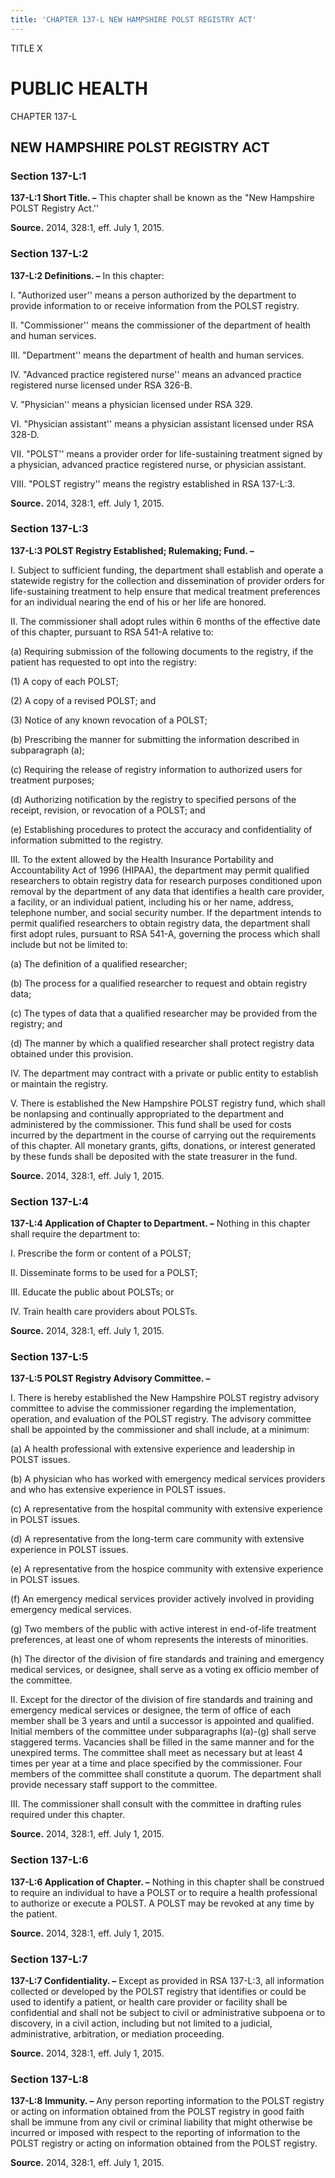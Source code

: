 ```yaml
---
title: 'CHAPTER 137-L NEW HAMPSHIRE POLST REGISTRY ACT'
---
```


TITLE X
                                             
PUBLIC HEALTH
=============

CHAPTER 137-L
                                             
NEW HAMPSHIRE POLST REGISTRY ACT
--------------------------------

### Section 137-L:1

 **137-L:1 Short Title. –** This chapter shall be known as the "New
Hampshire POLST Registry Act.''

**Source.** 2014, 328:1, eff. July 1, 2015.

### Section 137-L:2

 **137-L:2 Definitions. –** In this chapter:
                                             
 I. "Authorized user'' means a person authorized by the department to
provide information to or receive information from the POLST registry.
                                             
 II. "Commissioner'' means the commissioner of the department of
health and human services.
                                             
 III. "Department'' means the department of health and human
services.
                                             
 IV. "Advanced practice registered nurse'' means an advanced practice
registered nurse licensed under RSA 326-B.
                                             
 V. "Physician'' means a physician licensed under RSA 329.
                                             
 VI. "Physician assistant'' means a physician assistant licensed
under RSA 328-D.
                                             
 VII. "POLST'' means a provider order for life-sustaining treatment
signed by a physician, advanced practice registered nurse, or physician
assistant.
                                             
 VIII. "POLST registry'' means the registry established in RSA
137-L:3.

**Source.** 2014, 328:1, eff. July 1, 2015.

### Section 137-L:3

 **137-L:3 POLST Registry Established; Rulemaking; Fund. –**
                                             
 I. Subject to sufficient funding, the department shall establish and
operate a statewide registry for the collection and dissemination of
provider orders for life-sustaining treatment to help ensure that
medical treatment preferences for an individual nearing the end of his
or her life are honored.
                                             
 II. The commissioner shall adopt rules within 6 months of the
effective date of this chapter, pursuant to RSA 541-A relative to:
                                             
 (a) Requiring submission of the following documents to the
registry, if the patient has requested to opt into the registry:
                                             
 (1) A copy of each POLST;
                                             
 (2) A copy of a revised POLST; and
                                             
 (3) Notice of any known revocation of a POLST;
                                             
 (b) Prescribing the manner for submitting the information
described in subparagraph (a);
                                             
 (c) Requiring the release of registry information to authorized
users for treatment purposes;
                                             
 (d) Authorizing notification by the registry to specified persons
of the receipt, revision, or revocation of a POLST; and
                                             
 (e) Establishing procedures to protect the accuracy and
confidentiality of information submitted to the registry.
                                             
 III. To the extent allowed by the Health Insurance Portability and
Accountability Act of 1996 (HIPAA), the department may permit qualified
researchers to obtain registry data for research purposes conditioned
upon removal by the department of any data that identifies a health care
provider, a facility, or an individual patient, including his or her
name, address, telephone number, and social security number. If the
department intends to permit qualified researchers to obtain registry
data, the department shall first adopt rules, pursuant to RSA 541-A,
governing the process which shall include but not be limited to:
                                             
 (a) The definition of a qualified researcher;
                                             
 (b) The process for a qualified researcher to request and obtain
registry data;
                                             
 (c) The types of data that a qualified researcher may be provided
from the registry; and
                                             
 (d) The manner by which a qualified researcher shall protect
registry data obtained under this provision.
                                             
 IV. The department may contract with a private or public entity to
establish or maintain the registry.
                                             
 V. There is established the New Hampshire POLST registry fund, which
shall be nonlapsing and continually appropriated to the department and
administered by the commissioner. This fund shall be used for costs
incurred by the department in the course of carrying out the
requirements of this chapter. All monetary grants, gifts, donations, or
interest generated by these funds shall be deposited with the state
treasurer in the fund.

**Source.** 2014, 328:1, eff. July 1, 2015.

### Section 137-L:4

 **137-L:4 Application of Chapter to Department. –** Nothing in this
chapter shall require the department to:
                                             
 I. Prescribe the form or content of a POLST;
                                             
 II. Disseminate forms to be used for a POLST;
                                             
 III. Educate the public about POLSTs; or
                                             
 IV. Train health care providers about POLSTs.

**Source.** 2014, 328:1, eff. July 1, 2015.

### Section 137-L:5

 **137-L:5 POLST Registry Advisory Committee. –**
                                             
 I. There is hereby established the New Hampshire POLST registry
advisory committee to advise the commissioner regarding the
implementation, operation, and evaluation of the POLST registry. The
advisory committee shall be appointed by the commissioner and shall
include, at a minimum:
                                             
 (a) A health professional with extensive experience and
leadership in POLST issues.
                                             
 (b) A physician who has worked with emergency medical services
providers and who has extensive experience in POLST issues.
                                             
 (c) A representative from the hospital community with extensive
experience in POLST issues.
                                             
 (d) A representative from the long-term care community with
extensive experience in POLST issues.
                                             
 (e) A representative from the hospice community with extensive
experience in POLST issues.
                                             
 (f) An emergency medical services provider actively involved in
providing emergency medical services.
                                             
 (g) Two members of the public with active interest in end-of-life
treatment preferences, at least one of whom represents the interests of
minorities.
                                             
 (h) The director of the division of fire standards and training
and emergency medical services, or designee, shall serve as a voting ex
officio member of the committee.
                                             
 II. Except for the director of the division of fire standards and
training and emergency medical services or designee, the term of office
of each member shall be 3 years and until a successor is appointed and
qualified. Initial members of the committee under subparagraphs I(a)-(g)
shall serve staggered terms. Vacancies shall be filled in the same
manner and for the unexpired terms. The committee shall meet as
necessary but at least 4 times per year at a time and place specified by
the commissioner. Four members of the committee shall constitute a
quorum. The department shall provide necessary staff support to the
committee.
                                             
 III. The commissioner shall consult with the committee in drafting
rules required under this chapter.

**Source.** 2014, 328:1, eff. July 1, 2015.

### Section 137-L:6

 **137-L:6 Application of Chapter. –** Nothing in this chapter shall
be construed to require an individual to have a POLST or to require a
health professional to authorize or execute a POLST. A POLST may be
revoked at any time by the patient.

**Source.** 2014, 328:1, eff. July 1, 2015.

### Section 137-L:7

 **137-L:7 Confidentiality. –** Except as provided in RSA 137-L:3,
all information collected or developed by the POLST registry that
identifies or could be used to identify a patient, or health care
provider or facility shall be confidential and shall not be subject to
civil or administrative subpoena or to discovery, in a civil action,
including but not limited to a judicial, administrative, arbitration, or
mediation proceeding.

**Source.** 2014, 328:1, eff. July 1, 2015.

### Section 137-L:8

 **137-L:8 Immunity. –** Any person reporting information to the
POLST registry or acting on information obtained from the POLST registry
in good faith shall be immune from any civil or criminal liability that
might otherwise be incurred or imposed with respect to the reporting of
information to the POLST registry or acting on information obtained from
the POLST registry.

**Source.** 2014, 328:1, eff. July 1, 2015.
